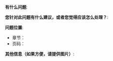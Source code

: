<!-- 非常感谢您能给本书提供意见、建议和反馈，请尽量给填写充足的信息。
-->
**有什么问题**:

**您针对此问题有什么建议，或者您觉得应该怎么处理？**:

**问题位置**:
- 章节：
- 页码：

**其他信息（如果方便，请提供图片）**:
